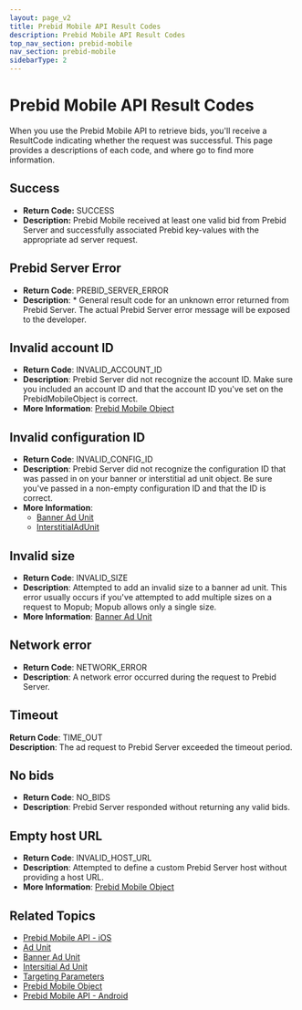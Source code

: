 ```yaml
---
layout: page_v2
title: Prebid Mobile API Result Codes
description: Prebid Mobile API Result Codes
top_nav_section: prebid-mobile
nav_section: prebid-mobile
sidebarType: 2
---
```


# Prebid Mobile API Result Codes 

When you use the Prebid Mobile API to retrieve bids, you'll receive a ResultCode indicating whether the request was successful. This page provides a descriptions of each code, and where go to find more information. 

## Success 

- **Return Code:** SUCCESS   
- **Description:** Prebid Mobile received at least one valid bid from Prebid Server and successfully associated Prebid key-values with the appropriate ad server request. 

## Prebid Server Error 

- **Return Code**: PREBID_SERVER_ERROR  
- **Description**: * General result code for an unknown error returned from Prebid Server.  The actual Prebid Server error message will be exposed to the developer.  

## Invalid account ID 

- **Return Code**: INVALID_ACCOUNT_ID  
- **Description**: Prebid Server did not recognize the account ID. Make sure you included an account ID and that the account ID you've set on the PrebidMobileObject is correct.   
- **More Information**: [Prebid Mobile Object]({{site.baseurl}}/prebid-mobile/pbm-api/ios/prebidmobile-object-ios.html) 

## Invalid configuration ID 

- **Return Code**: INVALID_CONFIG_ID  
- **Description**: Prebid Server did not recognize the configuration ID that was passed in on your banner or interstitial ad unit object. Be sure you've passed in a non-empty configuration ID and that the ID is correct.  
- **More Information**:  
  - [Banner Ad Unit]({{site.baseurl}}/prebid-mobile/pbm-api/ios/pbm-bannerad-ios.html)  
  - [InterstitialAdUnit]({{site.baseurl}}/prebid-mobile/pbm-api/ios/pbm-interstitial-ad-ios.html) 

## Invalid size 

- **Return Code**: INVALID_SIZE  
- **Description**: Attempted to add an invalid size to a banner ad unit. This error usually occurs if you've attempted to add multiple sizes on a request to Mopub; Mopub allows only a single size.  
- **More Information**: [Banner Ad Unit]({{site.baseurl}}/prebid-mobile/pbm-api/ios/pbm-bannerad-ios.html)

## Network error 

- **Return Code**: NETWORK_ERROR  
- **Description**: A network error occurred during the request to Prebid Server. 

## Timeout 

**Return Code**: TIME_OUT   
**Description**: The ad request to Prebid Server exceeded the timeout period. 

## No bids 

- **Return Code**: NO_BIDS   
- **Description**: Prebid Server responded without returning any valid bids. 

## Empty host URL 

- **Return Code**: INVALID_HOST_URL   
- **Description**: Attempted to define a custom Prebid Server host without providing a host URL. 
- **More Information**: [Prebid Mobile Object]({{site.baseurl}}/prebid-mobile/pbm-api/ios/prebidmobile-object-ios.html) 

## Related Topics

- [Prebid Mobile API - iOS]({{site.baseurl}}/prebid-mobile/pbm-api/ios/pbm-api-iOS.html)
- [Ad Unit]({{site.baseurl}}/prebid-mobile/pbm-api/ios/pbm-adunit-ios.html)
- [Banner Ad Unit]({{site.baseurl}}/prebid-mobile/pbm-api/ios/pbm-bannerad-ios.html)
- [Intersitial Ad Unit]({{site.baseurl}}/prebid-mobile/pbm-api/ios/pbm-interstitial-ad-ios.html)
- [Targeting Parameters]({{site.baseurl}}/prebid-mobile/pbm-api/ios/pbm-targeting-ios.html)
- [Prebid Mobile Object]({{site.baseurl}}/prebid-mobile/pbm-api/ios/prebidmobile-object-ios.html)
- [Prebid Mobile API - Android]({{site.baseurl}}/prebid-mobile/pbm-api/android/pbm-api-android.html)